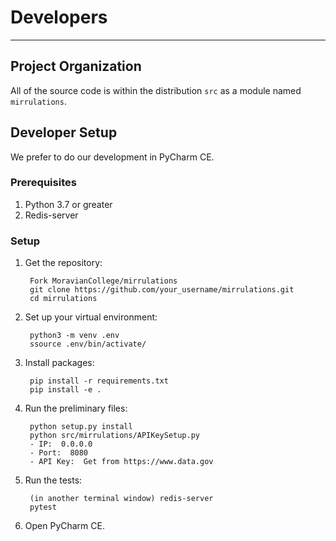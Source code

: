 # Developers

---

## Project Organization

All of the source code is within the distribution `src` as a module named `mirrulations`.

## Developer Setup

We prefer to do our development in PyCharm CE.

### Prerequisites

1. Python 3.7 or greater
2. Redis-server

### Setup

1. Get the repository:

		Fork MoravianCollege/mirrulations
		git clone https://github.com/your_username/mirrulations.git
		cd mirrulations
	
2. Set up your virtual environment:
			
		python3 -m venv .env
		ssource .env/bin/activate/
			
3. Install packages:

		pip install -r requirements.txt
		pip install -e .
		
4. Run the preliminary files:

		python setup.py install
		python src/mirrulations/APIKeySetup.py
		- IP:  0.0.0.0
		- Port:  8080
		- API Key:  Get from https://www.data.gov

5. Run the tests:

		(in another terminal window) redis-server
		pytest

6. Open PyCharm CE.